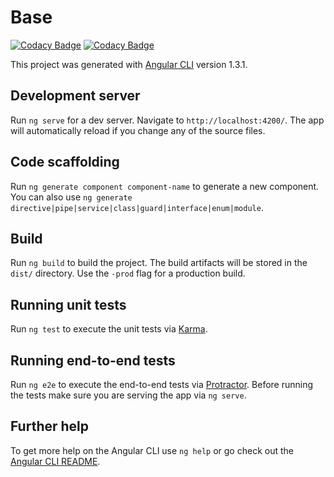 # Base

[![Codacy Badge](https://api.codacy.com/project/badge/Grade/d39be36d6aa64a81a597397ff827056e)](https://www.codacy.com/app/n1l0c2501/base?utm_source=github.com&amp;utm_medium=referral&amp;utm_content=Zyzle/base&amp;utm_campaign=Badge_Grade)
[![Codacy Badge](https://api.codacy.com/project/badge/Coverage/d39be36d6aa64a81a597397ff827056e)](https://www.codacy.com/app/n1l0c2501/base?utm_source=github.com&utm_medium=referral&utm_content=Zyzle/base&utm_campaign=Badge_Coverage)

This project was generated with [Angular CLI](https://github.com/angular/angular-cli) version 1.3.1.

## Development server

Run `ng serve` for a dev server. Navigate to `http://localhost:4200/`. The app will automatically reload if you change any of the source files.

## Code scaffolding

Run `ng generate component component-name` to generate a new component. You can also use `ng generate directive|pipe|service|class|guard|interface|enum|module`.

## Build

Run `ng build` to build the project. The build artifacts will be stored in the `dist/` directory. Use the `-prod` flag for a production build.

## Running unit tests

Run `ng test` to execute the unit tests via [Karma](https://karma-runner.github.io).

## Running end-to-end tests

Run `ng e2e` to execute the end-to-end tests via [Protractor](http://www.protractortest.org/).
Before running the tests make sure you are serving the app via `ng serve`.

## Further help

To get more help on the Angular CLI use `ng help` or go check out the [Angular CLI README](https://github.com/angular/angular-cli/blob/master/README.md).
